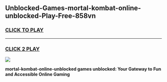 
## Unblocked-Games-mortal-kombat-online-unblocked-Play-Free-858vn
<h3>
<a href="https://premium76.site?title=mortal-kombat-online-unblocked&ref=12A">CLICK TO PLAY</a></h3>
<hr>

<h3>
<a href="https://premium76.site?title=mortal-kombat-online-unblocked&ref=12A">CLICK 2 PLAY</a>
  
</h3>

<a href="https://premium76.site?title=mortal-kombat-online-unblocked&ref=12A"><img src="https://clearcache.store/games.png"></a>


**mortal-kombat-online-unblocked games unblocked: Your Gateway to Fun and Accessible Online Gaming**
